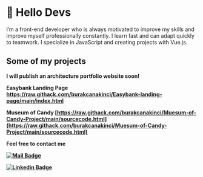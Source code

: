 # 🚀 Hello Devs

I’m a front-end developer who is always motivated to improve my skills and improve myself professionally constantly. I learn fast and can adapt quickly to teamwork. I specialize in JavaScript and creating projects with Vue.js.

## Some of my projects

<b>I will publish an architecture portfolio website soon!<b>

<b>Easybank Landing Page<b>
https://raw.githack.com/burakcanakinci/Easybank-landing-page/main/index.html

<b>Museum of Candy<b>
[https://raw.githack.com/burakcanakinci/Muesum-of-Candy-Project/main/sourcecode.html](https://raw.githack.com/burakcanakinci/Muesum-of-Candy-Project/main/sourcecode.html)




Feel free to contact me

[![Mail Badge](https://img.shields.io/badge/email-c14438?style=for-the-badge&logo=Gmail&logoColor=white&link=mailto:burakakinci.bca@gmail.com)](mailto:burakakinci.bca@gmail.com)

[![Linkedin Badge](https://img.shields.io/badge/linkedin-%230077B5.svg?&style=for-the-badge&logo=linkedin&logoColor=white)](https://www.linkedin.com/in/burakcanakinci/)
